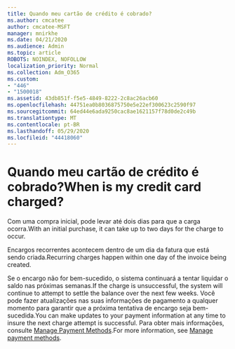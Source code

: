 ```yaml
---
title: Quando meu cartão de crédito é cobrado?
ms.author: cmcatee
author: cmcatee-MSFT
manager: mnirkhe
ms.date: 04/21/2020
ms.audience: Admin
ms.topic: article
ROBOTS: NOINDEX, NOFOLLOW
localization_priority: Normal
ms.collection: Adm_O365
ms.custom:
- "446"
- "1500018"
ms.assetid: 43db851f-f5e5-4849-8222-2c8ac26acb60
ms.openlocfilehash: 44751ea0b8036875750e5e22ef300623c2590f97
ms.sourcegitcommit: 64ed44e6ada9250cac8ae1621157f78d0de2c49b
ms.translationtype: MT
ms.contentlocale: pt-BR
ms.lasthandoff: 05/29/2020
ms.locfileid: "44418060"
---
```

# <a name="when-is-my-credit-card-charged"></a><span data-ttu-id="5e584-102">Quando meu cartão de crédito é cobrado?</span><span class="sxs-lookup"><span data-stu-id="5e584-102">When is my credit card charged?</span></span>

<span data-ttu-id="5e584-103">Com uma compra inicial, pode levar até dois dias para que a carga ocorra.</span><span class="sxs-lookup"><span data-stu-id="5e584-103">With an initial purchase, it can take up to two days for the charge to occur.</span></span>
  
<span data-ttu-id="5e584-104">Encargos recorrentes acontecem dentro de um dia da fatura que está sendo criada.</span><span class="sxs-lookup"><span data-stu-id="5e584-104">Recurring charges happen within one day of the invoice being created.</span></span>
  
<span data-ttu-id="5e584-105">Se o encargo não for bem-sucedido, o sistema continuará a tentar liquidar o saldo nas próximas semanas.</span><span class="sxs-lookup"><span data-stu-id="5e584-105">If the charge is unsuccessful, the system will continue to attempt to settle the balance over the next few weeks.</span></span> <span data-ttu-id="5e584-106">Você pode fazer atualizações nas suas informações de pagamento a qualquer momento para garantir que a próxima tentativa de encargo seja bem-sucedida.</span><span class="sxs-lookup"><span data-stu-id="5e584-106">You can make updates to your payment information at any time to insure the next charge attempt is successful.</span></span> <span data-ttu-id="5e584-107">Para obter mais informações, consulte [Manage Payment Methods](https://docs.microsoft.com/microsoft-365/commerce/billing-and-payments/manage-payment-methods).</span><span class="sxs-lookup"><span data-stu-id="5e584-107">For more information, see [Manage payment methods](https://docs.microsoft.com/microsoft-365/commerce/billing-and-payments/manage-payment-methods).</span></span>